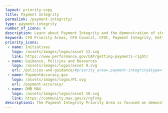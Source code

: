 ```yaml
---
layout: priority-copy
title: Payment Integrity
permalink: /payment-integrity/
type: payment-integrity
number_of_icons: 4
description: Learn about Payment Integrity and the demonstration of stewardship of taxpayer dollars. 
keyword: CFO Priority Areas, CFO Council, CFOC, Payment Integrity, Getting Payments Right, GPR
priority_icons: 
 - name: Initiatives
   logo: /assets/images/logos/asset 12.svg
   link: https://www.performance.gov/CAP/getting-payments-right/
 - name: Guidance, Policies and Resources
   logo: /assets/images/logos/asset 9.svg
   url: /policies-and-guidance/#priority_area=.payment-integrity&type=*
 - name: PaymentAccuracy.gov
   logo: /assets/images/logos/PI.svg
   url: /payment-accuracy/
 - name: OMB MAX
   logo: /assets/images/logos/asset 10.svg
   link: https://community.max.gov/x/rgTvVg
description1: The Payment Integrity Priority Area is focused on demonstrating stewardship of taxpayer dollars by reducing monetary loss and making payments correctly the first time.
---
```


